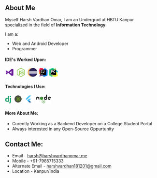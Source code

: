 ## About Me
Myself Harsh Vardhan Omar,
I am an Undergrad at HBTU Kanpur specialized in the field of **Information Technology**.

I am a:
- Web and Android Developer
- Programmer

#### IDE's Worked Upon:

<img src="./images/logos/visual-studio.svg" height=30px >   
<img src="images/logos/nodejs.svg"height=30px style="margin:0 5px">
<img src="./images/eclipse.png" height=30px>
<img src="./images/intellij.png" height=30px>
<img src="./images/pycharm.jpg" height=30px>

#### Technologies I Use:

<!-- <img src="./images/react.png" height=30px/> -->
<img src="./images/django.png" height=25px>
&nbsp<img src="./images/js.png" height=30px>
&nbsp<img src="./images/flutter.png" height=30px>
&nbsp<img src="./images/nodejs.png" height=30px>

#### More About Me:
- Curently Working as a Backend Developer on a College Student Portal
- Always interested in any Open-Source Oppurtunity

## Contact Me:


- Email - harsh@harshvardhanomar.me
- Mobile - +91-7985715333
- Alternate Email - harshvardhan181201@gmail.com
- Location - Kanpur/India

